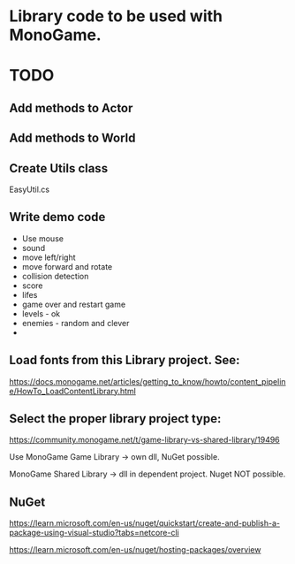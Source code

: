 Library code to be used with MonoGame.
=====================================


TODO
=======

Add methods to Actor
------------

Add methods to World
-----------

Create Utils class
------------------
EasyUtil.cs

Write demo code
------------

* Use mouse
* sound
* move left/right
* move forward and rotate
* collision detection
* score
* lifes
* game over and restart game
* levels - ok
* enemies - random and clever
* 

Load fonts from this Library project. See:
-----------

https://docs.monogame.net/articles/getting_to_know/howto/content_pipeline/HowTo_LoadContentLibrary.html

Select the proper library project type:
-------------
https://community.monogame.net/t/game-library-vs-shared-library/19496

Use MonoGame Game Library -> own dll, NuGet possible.

MonoGame Shared Library -> dll in dependent project. Nuget NOT possible.


NuGet
-------------
https://learn.microsoft.com/en-us/nuget/quickstart/create-and-publish-a-package-using-visual-studio?tabs=netcore-cli

https://learn.microsoft.com/en-us/nuget/hosting-packages/overview